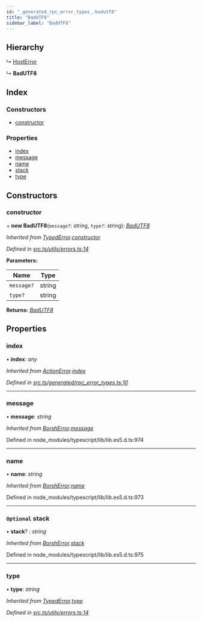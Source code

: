 ```yaml
---
id: "_generated_rpc_error_types_.badutf8"
title: "BadUTF8"
sidebar_label: "BadUTF8"
---
```


## Hierarchy

  ↳ [HostError](_generated_rpc_error_types_.hosterror.md)

  ↳ **BadUTF8**

## Index

### Constructors

* [constructor](_generated_rpc_error_types_.badutf8.md#constructor)

### Properties

* [index](_generated_rpc_error_types_.badutf8.md#index)
* [message](_generated_rpc_error_types_.badutf8.md#message)
* [name](_generated_rpc_error_types_.badutf8.md#name)
* [stack](_generated_rpc_error_types_.badutf8.md#optional-stack)
* [type](_generated_rpc_error_types_.badutf8.md#type)

## Constructors

###  constructor

\+ **new BadUTF8**(`message?`: string, `type?`: string): *[BadUTF8](_generated_rpc_error_types_.badutf8.md)*

*Inherited from [TypedError](_utils_errors_.typederror.md).[constructor](_utils_errors_.typederror.md#constructor)*

*Defined in [src.ts/utils/errors.ts:14](https://github.com/nearprotocol/nearlib/blob/213b318/src.ts/utils/errors.ts#L14)*

**Parameters:**

Name | Type |
------ | ------ |
`message?` | string |
`type?` | string |

**Returns:** *[BadUTF8](_generated_rpc_error_types_.badutf8.md)*

## Properties

###  index

• **index**: *any*

*Inherited from [ActionError](_generated_rpc_error_types_.actionerror.md).[index](_generated_rpc_error_types_.actionerror.md#index)*

*Defined in [src.ts/generated/rpc_error_types.ts:10](https://github.com/nearprotocol/nearlib/blob/213b318/src.ts/generated/rpc_error_types.ts#L10)*

___

###  message

• **message**: *string*

*Inherited from [BorshError](_utils_serialize_.borsherror.md).[message](_utils_serialize_.borsherror.md#message)*

Defined in node_modules/typescript/lib/lib.es5.d.ts:974

___

###  name

• **name**: *string*

*Inherited from [BorshError](_utils_serialize_.borsherror.md).[name](_utils_serialize_.borsherror.md#name)*

Defined in node_modules/typescript/lib/lib.es5.d.ts:973

___

### `Optional` stack

• **stack**? : *string*

*Inherited from [BorshError](_utils_serialize_.borsherror.md).[stack](_utils_serialize_.borsherror.md#optional-stack)*

Defined in node_modules/typescript/lib/lib.es5.d.ts:975

___

###  type

• **type**: *string*

*Inherited from [TypedError](_utils_errors_.typederror.md).[type](_utils_errors_.typederror.md#type)*

*Defined in [src.ts/utils/errors.ts:14](https://github.com/nearprotocol/nearlib/blob/213b318/src.ts/utils/errors.ts#L14)*
